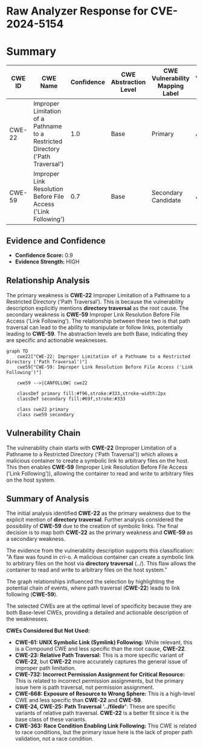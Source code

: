 # Raw Analyzer Response for CVE-2024-5154

# Summary
| CWE ID | CWE Name | Confidence | CWE Abstraction Level | CWE Vulnerability Mapping Label | CWE-Vulnerability Mapping Notes |
|---|---|---|---|---|---|
| CWE-22 | Improper Limitation of a Pathname to a Restricted Directory ('Path Traversal') | 1.0 | Base | Primary | Allowed |
| CWE-59 | Improper Link Resolution Before File Access ('Link Following') | 0.7 | Base | Secondary Candidate | Allowed |

## Evidence and Confidence

*   **Confidence Score:** 0.9
*   **Evidence Strength:** HIGH

## Relationship Analysis
The primary weakness is **CWE-22** Improper Limitation of a Pathname to a Restricted Directory ('Path Traversal'). This is because the vulnerability description explicitly mentions **directory traversal** as the root cause. The secondary weakness is **CWE-59** Improper Link Resolution Before File Access ('Link Following'). The relationship between these two is that path traversal can lead to the ability to manipulate or follow links, potentially leading to **CWE-59**. The abstraction levels are both Base, indicating they are specific and actionable weaknesses.

```mermaid
graph TD
    cwe22["CWE-22: Improper Limitation of a Pathname to a Restricted Directory ('Path Traversal')"]
    cwe59["CWE-59: Improper Link Resolution Before File Access ('Link Following')"]
    
    cwe59 -->|CANFOLLOW| cwe22
    
    classDef primary fill:#f96,stroke:#333,stroke-width:2px
    classDef secondary fill:#69f,stroke:#333
    
    class cwe22 primary
    class cwe59 secondary
```

## Vulnerability Chain
The vulnerability chain starts with **CWE-22** (Improper Limitation of a Pathname to a Restricted Directory ('Path Traversal')) which allows a malicious container to create a symbolic link to arbitrary files on the host. This then enables **CWE-59** (Improper Link Resolution Before File Access ('Link Following')), allowing the container to read and write to arbitrary files on the host system.

## Summary of Analysis
The initial analysis identified **CWE-22** as the primary weakness due to the explicit mention of **directory traversal**. Further analysis considered the possibility of **CWE-59** due to the creation of symbolic links. The final decision is to map both **CWE-22** as the primary weakness and **CWE-59** as a secondary weakness.

The evidence from the vulnerability description supports this classification: "A flaw was found in cri-o. A malicious container can create a symbolic link to arbitrary files on the host via **directory traversal** (../). This flaw allows the container to read and write to arbitrary files on the host system."

The graph relationships influenced the selection by highlighting the potential chain of events, where path traversal (**CWE-22**) leads to link following (**CWE-59**).

The selected CWEs are at the optimal level of specificity because they are both Base-level CWEs, providing a detailed and actionable description of the weaknesses.

**CWEs Considered But Not Used:**

*   **CWE-61: UNIX Symbolic Link (Symlink) Following:** While relevant, this is a Compound CWE and less specific than the root cause, **CWE-22**.
*   **CWE-23: Relative Path Traversal:** This is a more specific variant of **CWE-22**, but **CWE-22** more accurately captures the general issue of improper path limitation.
*   **CWE-732: Incorrect Permission Assignment for Critical Resource:** This is related to incorrect permission assignments, but the primary issue here is path traversal, not permission assignment.
*   **CWE-668: Exposure of Resource to Wrong Sphere:** This is a high-level CWE and less specific than **CWE-22** and **CWE-59**.
*   **CWE-24, CWE-25: Path Traversal '../filedir'**: These are specific variants of relative path traversal. **CWE-22** is a better fit since it is the base class of these variants.
*   **CWE-363: Race Condition Enabling Link Following:** This CWE is related to race conditions, but the primary issue here is the lack of proper path validation, not a race condition.